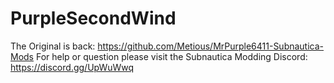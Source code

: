 # PurpleSecondWind
The Original is back: https://github.com/Metious/MrPurple6411-Subnautica-Mods
For help or question please visit the Subnautica Modding Discord: https://discord.gg/UpWuWwq
